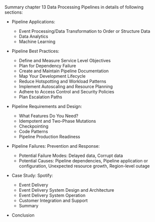 Summary chapter 13 Data Processing Pipelines in details of following sections:
- Pipeline Applications:
  - Event Processing/Data Transformation to Order or Structure Data
  - Data Analytics
  - Machine Learning

- Pipeline Best Practices: 
  - Define and Measure Service Level Objectives
  - Plan for Dependency Failure
  - Create and Maintain Pipeline Documentation
  - Map Your Development Lifecycle
  - Reduce Hotspotting and Workload Patterns
  - Implement Autoscaling and Resource Planning
  - Adhere to Access Control and Security Policies
  - Plan Escalation Paths

- Pipeline Requirements and Design:
  - What Features Do You Need?
  - Idempotent and Two-Phase Mutations
  - Checkpointing
  - Code Patterns
  - Pipeline Production Readiness

- Pipeline Failures: Prevention and Response:
  - Potential Failure Modes: Delayed data, Corrupt data
  - Potential Causes: Pipeline dependencies, Pipeline application or configuration, Unexpected resource growth, Region-level outage

- Case Study: Spotify:
  - Event Delivery
  - Event Delivery System Design and Architecture
  - Event Delivery System Operation
  - Customer Integration and Support
  - Summary

- Conclusion